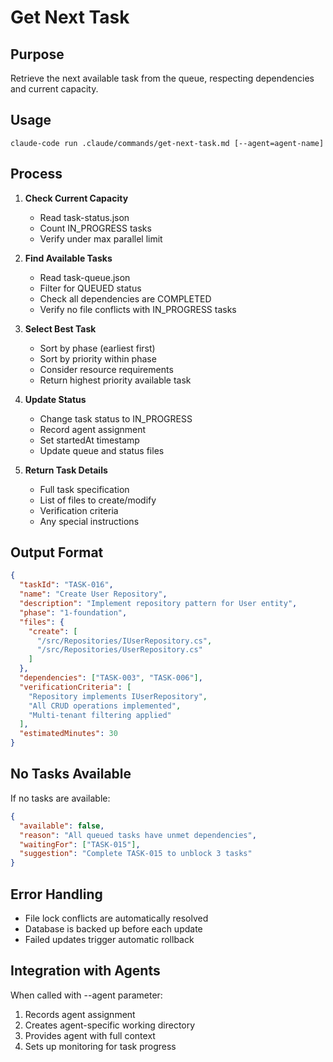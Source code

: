 # Get Next Task

## Purpose
Retrieve the next available task from the queue, respecting dependencies and current capacity.

## Usage
```
claude-code run .claude/commands/get-next-task.md [--agent=agent-name]
```

## Process

1. **Check Current Capacity**
   - Read task-status.json
   - Count IN_PROGRESS tasks
   - Verify under max parallel limit

2. **Find Available Tasks**
   - Read task-queue.json
   - Filter for QUEUED status
   - Check all dependencies are COMPLETED
   - Verify no file conflicts with IN_PROGRESS tasks

3. **Select Best Task**
   - Sort by phase (earliest first)
   - Sort by priority within phase
   - Consider resource requirements
   - Return highest priority available task

4. **Update Status**
   - Change task status to IN_PROGRESS
   - Record agent assignment
   - Set startedAt timestamp
   - Update queue and status files

5. **Return Task Details**
   - Full task specification
   - List of files to create/modify
   - Verification criteria
   - Any special instructions

## Output Format

```json
{
  "taskId": "TASK-016",
  "name": "Create User Repository",
  "description": "Implement repository pattern for User entity",
  "phase": "1-foundation",
  "files": {
    "create": [
      "/src/Repositories/IUserRepository.cs",
      "/src/Repositories/UserRepository.cs"
    ]
  },
  "dependencies": ["TASK-003", "TASK-006"],
  "verificationCriteria": [
    "Repository implements IUserRepository",
    "All CRUD operations implemented",
    "Multi-tenant filtering applied"
  ],
  "estimatedMinutes": 30
}
```

## No Tasks Available

If no tasks are available:
```json
{
  "available": false,
  "reason": "All queued tasks have unmet dependencies",
  "waitingFor": ["TASK-015"],
  "suggestion": "Complete TASK-015 to unblock 3 tasks"
}
```

## Error Handling

- File lock conflicts are automatically resolved
- Database is backed up before each update
- Failed updates trigger automatic rollback

## Integration with Agents

When called with --agent parameter:
1. Records agent assignment
2. Creates agent-specific working directory
3. Provides agent with full context
4. Sets up monitoring for task progress
